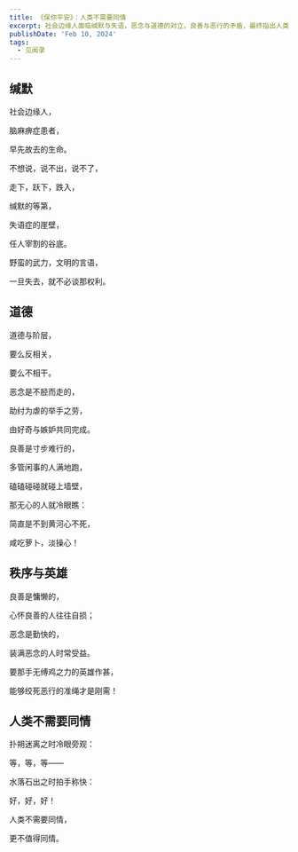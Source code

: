 ```yaml
---
title: 《保你平安》：人类不需要同情
excerpt: 社会边缘人面临缄默与失语，恶念与道德的对立，良善与恶行的矛盾，最终指出人类不需要同情，甚至不值得同情。
publishDate: 'Feb 10, 2024'
tags:
  - 见闻录
---
```


## 缄默

社会边缘人，

脑麻痹症患者，

早先故去的生命。

不想说，说不出，说不了，

走下，跃下，跌入，

缄默的等第，

失语症的崖壁，

任人宰割的谷底。

野蛮的武力，文明的言语，

一旦失去，就不必谈那权利。

## 道德

道德与阶层，

要么反相关，

要么不相干。

恶念是不胫而走的，

助纣为虐的举手之劳，

由好奇与嫉妒共同完成。

良善是寸步难行的，

多管闲事的人满地跑，

磕磕碰碰就碰上墙壁，

那无心的人就冷眼瞧：

简直是不到黄河心不死，

咸吃萝卜，淡操心！

## 秩序与英雄

良善是慵懒的，

心怀良善的人往往自损；

恶念是勤快的，

装满恶念的人时常受益。

要那手无缚鸡之力的英雄作甚，

能够绞死恶行的准绳才是刚需！

## 人类不需要同情

扑朔迷离之时冷眼旁观：

等，等，等——

水落石出之时拍手称快：

好，好，好！

人类不需要同情，

更不值得同情。
